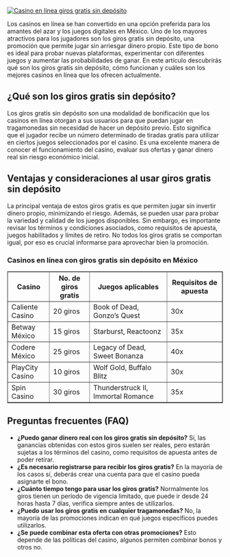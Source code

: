 [![Casino en línea giros gratis sin depósito](https://123-caf.pages.dev/gitsignup.png)](https://vrmoo.ru/Bt82HjjY)

<p>Los casinos en línea se han convertido en una opción preferida para los amantes del azar y los juegos digitales en México. Uno de los mayores atractivos para los jugadores son los giros gratis sin depósito, una promoción que permite jugar sin arriesgar dinero propio. Este tipo de bono es ideal para probar nuevas plataformas, experimentar con diferentes juegos y aumentar las probabilidades de ganar. En este artículo descubrirás qué son los giros gratis sin depósito, cómo funcionan y cuáles son los mejores casinos en línea que los ofrecen actualmente.</p>  <h2>¿Qué son los giros gratis sin depósito?</h2> <p>Los giros gratis sin depósito son una modalidad de bonificación que los casinos en línea otorgan a sus usuarios para que puedan jugar en tragamonedas sin necesidad de hacer un depósito previo. Esto significa que el jugador recibe un número determinado de tiradas gratis para utilizar en ciertos juegos seleccionados por el casino. Es una excelente manera de conocer el funcionamiento del casino, evaluar sus ofertas y ganar dinero real sin riesgo económico inicial.</p>  <h2>Ventajas y consideraciones al usar giros gratis sin depósito</h2> <p>La principal ventaja de estos giros gratis es que permiten jugar sin invertir dinero propio, minimizando el riesgo. Además, se pueden usar para probar la variedad y calidad de los juegos disponibles. Sin embargo, es importante revisar los términos y condiciones asociados, como requisitos de apuesta, juegos habilitados y límites de retiro. No todos los giros gratis se comportan igual, por eso es crucial informarse para aprovechar bien la promoción.</p>  <h3>Casinos en línea con giros gratis sin depósito en México</h3> <table border="1" cellpadding="5" cellspacing="0" style="border-collapse:collapse; width:100%;"> <thead> <tr> <th>Casino</th> <th>No. de giros gratis</th> <th>Juegos aplicables</th> <th>Requisitos de apuesta</th> </tr> </thead> <tbody> <tr> <td>Caliente Casino</td> <td>20 giros</td> <td>Book of Dead, Gonzo’s Quest</td> <td>30x</td> </tr> <tr> <td>Betway México</td> <td>15 giros</td> <td>Starburst, Reactoonz</td> <td>35x</td> </tr> <tr> <td>Codere México</td> <td>25 giros</td> <td>Legacy of Dead, Sweet Bonanza</td> <td>40x</td> </tr> <tr> <td>PlayCity Casino</td> <td>10 giros</td> <td>Wolf Gold, Buffalo Blitz</td> <td>30x</td> </tr> <tr> <td>Spin Casino</td> <td>30 giros</td> <td>Thunderstruck II, Immortal Romance</td> <td>35x</td> </tr> </tbody> </table>  <h2>Preguntas frecuentes (FAQ)</h2> <ul> <li><strong>¿Puedo ganar dinero real con los giros gratis sin depósito?</strong> Sí, las ganancias obtenidas con estos giros suelen ser reales, pero estarán sujetas a los términos del casino, como requisitos de apuesta antes de poder retirar.</li> <li><strong>¿Es necesario registrarse para recibir los giros gratis?</strong> En la mayoría de los casos sí, deberás crear una cuenta para que el casino pueda asignarte el bono.</li> <li><strong>¿Cuánto tiempo tengo para usar los giros gratis?</strong> Normalmente los giros tienen un período de vigencia limitado, que puede ir desde 24 horas hasta 7 días, verifica siempre antes de utilizarlos.</li> <li><strong>¿Puedo usar los giros gratis en cualquier tragamonedas?</strong> No, la mayoría de las promociones indican en qué juegos específicos puedes utilizarlos.</li> <li><strong>¿Se puede combinar esta oferta con otras promociones?</strong> Esto depende de las políticas del casino, algunos permiten combinar bonos y otros no.</li> </ul>